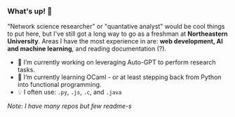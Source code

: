 ### What's up! 🤟

"Network science researcher" or "quantative analyst" would be cool things to put here, but I've still got a long way to go as a freshman at **Northeastern University**. Areas I have the most experience in are: **web development, AI and machine learning**, and reading documentation (?).  

- 🔭 I’m currently working on leveraging Auto-GPT to perform research tasks. 
- 🌱 I’m currently learning OCaml - or at least stepping back from Python into functional programming. 
- 💡 I often use: ```.py```, ```.js```, ```.c```, and ```.java```

_Note: I have many repos but few readme-s_

<!--
**cadentj/cadentj** is a ✨ _special_ ✨ repository because its `README.md` (this file) appears on your GitHub profile.

Here are some ideas to get you started:

- 🔭 I’m currently working on ...
- 🌱 I’m currently learning ...
- 👯 I’m looking to collaborate on ...
- 🤔 I’m looking for help with ...
- 💬 Ask me about ...
- 📫 How to reach me: ...
- 😄 Pronouns: ...
- ⚡ Fun fact: ...
-->
